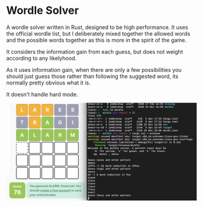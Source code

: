 # Wordle Solver 

A wordle solver written in Rust, designed to be
high performance. It uses the official wordle list, 
but I deliberately mixed together the allowed words
and the possible words together as this is more in 
the spirit of the game. 

It considers the information gain from each guess, 
but does not weight according to any likelyhood.

As it uses information gain, when there are only 
a few possibilities you should just guess those
rather than following the suggested word, its normally
pretty obvious what it is.

It doesn't handle hard mode.

![](https://github.com/jembishop/wordle/blob/main/screenshot.png)

